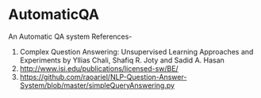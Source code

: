 # AutomaticQA

An Automatic QA system 
References-
1. Complex Question Answering: Unsupervised Learning Approaches and Experiments by Yllias Chali, Shafiq R. Joty and Sadid A. Hasan
2. http://www.isi.edu/publications/licensed-sw/BE/
3. https://github.com/raoariel/NLP-Question-Answer-System/blob/master/simpleQueryAnswering.py
